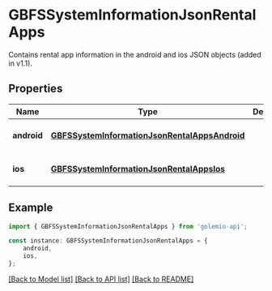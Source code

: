# GBFSSystemInformationJsonRentalApps

Contains rental app information in the android and ios JSON objects (added in v1.1).

## Properties

Name | Type | Description | Notes
------------ | ------------- | ------------- | -------------
**android** | [**GBFSSystemInformationJsonRentalAppsAndroid**](GBFSSystemInformationJsonRentalAppsAndroid.md) |  | [optional] [default to undefined]
**ios** | [**GBFSSystemInformationJsonRentalAppsIos**](GBFSSystemInformationJsonRentalAppsIos.md) |  | [optional] [default to undefined]

## Example

```typescript
import { GBFSSystemInformationJsonRentalApps } from 'golemio-api';

const instance: GBFSSystemInformationJsonRentalApps = {
    android,
    ios,
};
```

[[Back to Model list]](../README.md#documentation-for-models) [[Back to API list]](../README.md#documentation-for-api-endpoints) [[Back to README]](../README.md)
